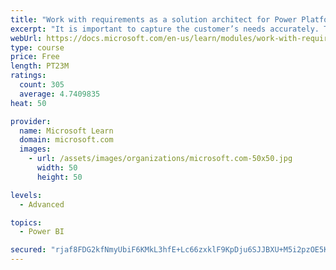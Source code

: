```yaml
---
title: "Work with requirements as a solution architect for Power Platform and Dynamics 365"
excerpt: "It is important to capture the customer’s needs accurately. This module explains how to capture requirements and identify functional and non-functional items."
webUrl: https://docs.microsoft.com/en-us/learn/modules/work-with-requirements/
type: course
price: Free
length: PT23M
ratings:
  count: 305
  average: 4.7409835
heat: 50

provider:
  name: Microsoft Learn
  domain: microsoft.com
  images:
    - url: /assets/images/organizations/microsoft.com-50x50.jpg
      width: 50
      height: 50

levels:
  - Advanced

topics:
  - Power BI

secured: "rjaf8FDG2kfNmyUbiF6KMkL3hfE+Lc66zxklF9KpDju6SJJBXU+M5i2pzOE5KZis34EQmxgd14Ed7SdP9u/c3YlH7YSVBa6FzK8WQRPYg81K/+tIjl4vQBYASI8hpN9pa8aY3qCS+gGovoo5hoQQ1NFaU4bFAgtT83tWhgB11msS+MRyUgfgtxegpcwpIwBbwq3YX7Gqz+zRytrifGAKMXqhqE61rYNfociqyU+Q7DqiSMwOvwWHn9EKzsqLgENtyHK646m0TGAk4SKkO6d0GQy191JPElCBZS4AnQlEkkLi+F+xuEO7blU3BqRP0808jejuAz7peTtZRWT/gQObr9EflemiJjbNqKPTRm4Pz6sYddWqbHk5Y0yZvJxqPvHsDhhQLy3DnlAGGlLS4IEWsPuEqRl554Gt+svlRiJP4is=;Rmdp5gqh1MbwFihGhU9eoA=="
---
```


